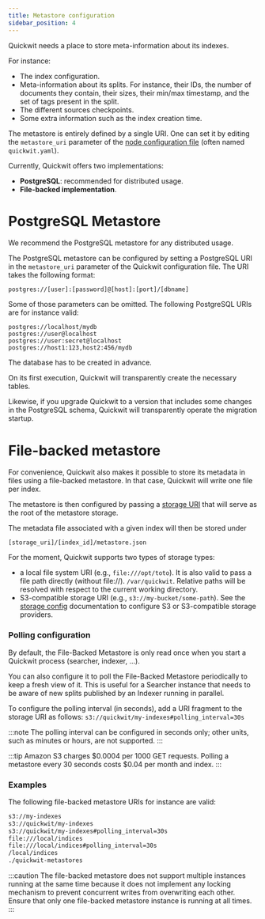 ```yaml
---
title: Metastore configuration
sidebar_position: 4
---
```


Quickwit needs a place to store meta-information about its indexes.

For instance:

- The index configuration.
- Meta-information about its splits. For instance, their IDs, the number of documents they contain, their sizes, their min/max timestamp, and the set of tags present in the split.
- The different sources checkpoints.
- Some extra information such as the index creation time.

The metastore is entirely defined by a single URI. One can set it by editing the `metastore_uri` parameter of the [node configuration file](./node-config.md) (often named `quickwit.yaml`).

Currently, Quickwit offers two implementations:

- **PostgreSQL**: recommended for distributed usage.
- **File-backed implementation**.

# PostgreSQL Metastore

We recommend the PostgreSQL metastore for any distributed usage.

The PostgreSQL metastore can be configured by setting a PostgreSQL URI in the `metastore_uri` parameter of the Quickwit configuration file. The URI takes the following format:

```
postgres://[user]:[password]@[host]:[port]/[dbname]
```

Some of those parameters can be omitted. The following PostgreSQL URIs are for instance valid:

```
postgres://localhost/mydb
postgres://user@localhost
postgres://user:secret@localhost
postgres://host1:123,host2:456/mydb
```

The database has to be created in advance.

On its first execution, Quickwit will transparently create the necessary tables.

Likewise, if you upgrade Quickwit to a version that includes some changes in the PostgreSQL schema, Quickwit will transparently operate the migration startup.

# File-backed metastore

For convenience, Quickwit also makes it possible to store its metadata in files using a file-backed metastore. In that case, Quickwit will write one file per index.

The metastore is then configured by passing a [storage URI](storage-config#storage-uris) that will serve as the root of the metastore storage.

The metadata file associated with a given index will then be stored under

  `[storage_uri]/[index_id]/metastore.json`

For the moment, Quickwit supports two types of storage types:

- a local file system URI (e.g., `file:///opt/toto`). It is also valid to pass a file path directly (without file://). `/var/quickwit`. Relative paths will be resolved with respect to the current working directory.
- S3-compatible storage URI (e.g., `s3://my-bucket/some-path`). See the [storage config](storage-config) documentation to configure S3 or S3-compatible storage providers.

### Polling configuration

By default, the File-Backed Metastore is only read once when you start a Quickwit process (searcher, indexer, ...).

You can also configure it to poll the File-Backed Metastore periodically to keep a fresh view of it. This is useful for a Searcher instance that needs to be aware of new splits published by an Indexer running in parallel.

To configure the polling interval (in seconds), add a URI fragment to the storage URI as follows: `s3://quickwit/my-indexes#polling_interval=30s`

:::note
The polling interval can be configured in seconds only; other units, such as minutes or hours, are not supported.
:::

:::tip
Amazon S3 charges $0.0004 per 1000 GET requests. Polling a metastore every 30 seconds costs $0.04 per month and index.
:::

### Examples

The following file-backed metastore URIs for instance are valid:

```markdown
s3://my-indexes
s3://quickwit/my-indexes
s3://quickwit/my-indexes#polling_interval=30s
file:///local/indices
file:///local/indices#polling_interval=30s
/local/indices
./quickwit-metastores
```

:::caution
The file-backed metastore does not support multiple instances running at the same time because it does not implement any locking mechanism to prevent concurrent writes from overwriting each other. Ensure that only one file-backed metastore instance is running at all times.
:::
